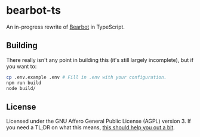 # bearbot-ts

An in-progress rewrite of [Bearbot](https://github.com/Bearbot/Bearbot) in TypeScript.

## Building

There really isn't any point in building this (it's still largely incomplete), but if you want to:

```sh
cp .env.example .env # Fill in .env with your configuration.
npm run build
node build/
```

## License

Licensed under the GNU Affero General Public License (AGPL) version 3. If you need a TL;DR on what this means, [this should help you out a bit](https://www.tldrlegal.com/l/agpl3).